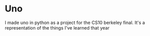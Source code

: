 # Uno
I made uno in python as a project for the CS10 berkeley final. It's a representation of the things I've learned that year
